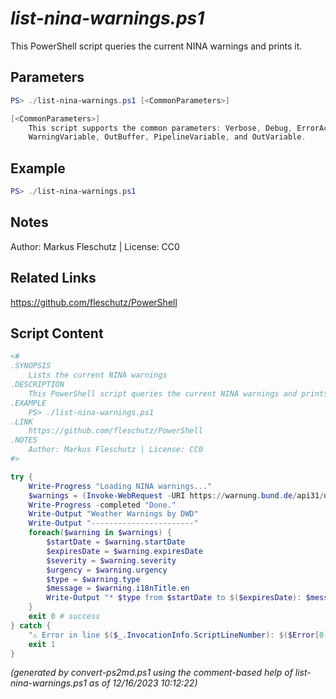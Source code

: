 *list-nina-warnings.ps1*
================

This PowerShell script queries the current NINA warnings and prints it.

Parameters
----------
```powershell
PS> ./list-nina-warnings.ps1 [<CommonParameters>]

[<CommonParameters>]
    This script supports the common parameters: Verbose, Debug, ErrorAction, ErrorVariable, WarningAction, 
    WarningVariable, OutBuffer, PipelineVariable, and OutVariable.
```

Example
-------
```powershell
PS> ./list-nina-warnings.ps1

```

Notes
-----
Author: Markus Fleschutz | License: CC0

Related Links
-------------
https://github.com/fleschutz/PowerShell

Script Content
--------------
```powershell
<#
.SYNOPSIS
	Lists the current NINA warnings
.DESCRIPTION
	This PowerShell script queries the current NINA warnings and prints it.
.EXAMPLE
	PS> ./list-nina-warnings.ps1
.LINK
	https://github.com/fleschutz/PowerShell
.NOTES
	Author: Markus Fleschutz | License: CC0
#>

try {
	Write-Progress "Loading NINA warnings..."
	$warnings = (Invoke-WebRequest -URI https://warnung.bund.de/api31/dwd/mapData.json -userAgent "curl" -useBasicParsing).Content | ConvertFrom-Json
	Write-Progress -completed "Done."
	Write-Output "Weather Warnings by DWD"
	Write-Output "-----------------------"
	foreach($warning in $warnings) {
		$startDate = $warning.startDate
		$expiresDate = $warning.expiresDate
		$severity = $warning.severity
		$urgency = $warning.urgency
		$type = $warning.type
		$message = $warning.i18nTitle.en
		Write-Output "* $type from $startDate to $($expiresDate): $message ($severity, $urgency)"
	}
	exit 0 # success
} catch {
	"⚠️ Error in line $($_.InvocationInfo.ScriptLineNumber): $($Error[0])"
	exit 1
}
```

*(generated by convert-ps2md.ps1 using the comment-based help of list-nina-warnings.ps1 as of 12/16/2023 10:12:22)*
